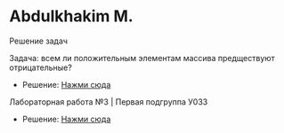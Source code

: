 # Abdulkhakim M.

Решение задач

Задача: всем ли положительным элементам массива предществуют отрицательные?

+ Решение: [Нажми сюда](https://github.com/vckit/csharp-university/blob/master/programming/ArrayFox/Program.cs)

Лабораторная работа №3 | Первая подгруппа У033

+ Решение: [Нажми сюда](https://github.com/vckit/csharp-university/blob/master/data%20structure%20types/Element/Program.cs)
